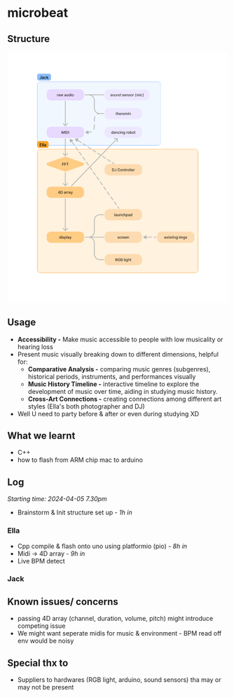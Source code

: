 # microbeat

## Structure
![Flowchart](./media/flowchart.png)

## Usage
- **Accessibility -** Make music accessible to people with low musicality or hearing loss
- Present music visually breaking down to different dimensions, helpful for:
	- **Comparative Analysis -** comparing music genres (subgenres), historical periods, instruments, and performances visually
	- **Music History Timeline -** interactive timeline to explore the development of music over time, aiding in studying music history.
	- **Cross-Art Connections -** creating connections among different art styles (Ella's both photographer and DJ)
- Well U need to party before & after or even during studying XD


## What we learnt
- C++
- how to flash from ARM chip mac to arduino

## Log
*Starting time: 2024-04-05 7.30pm*
- Brainstorm & Init structure set up - *1h in*

### Ella
- Cpp compile & flash onto uno using platformio (pio) 	- *8h in*
- Midi -> 4D array										- *9h in*
- Live BPM detect

### Jack


## Known issues/ concerns
- passing 4D array (channel, duration, volume, pitch) might introduce competing issue
- We might want seperate midis for music & environment - BPM read off env would be noisy


## Special thx to
- Suppliers to hardwares (RGB light, arduino, sound sensors) tha may or may not be present



